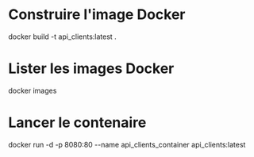 # Construire l'image Docker
docker build -t api_clients:latest .

# Lister les images Docker
docker images

# Lancer le contenaire
docker run -d -p 8080:80 --name api_clients_container api_clients:latest

